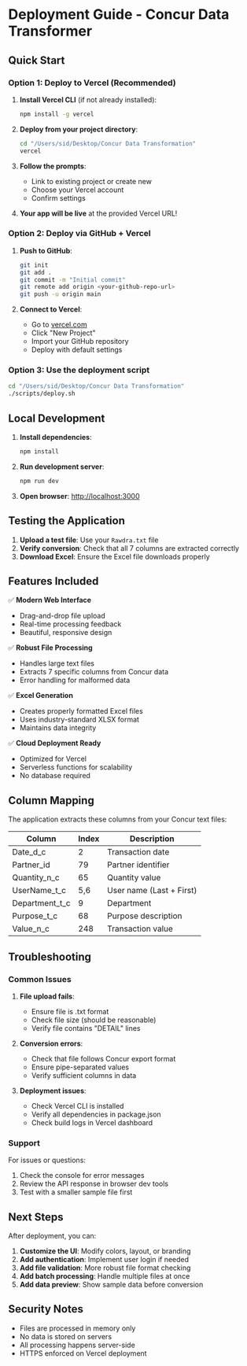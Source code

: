 # Deployment Guide - Concur Data Transformer

## Quick Start

### Option 1: Deploy to Vercel (Recommended)

1. **Install Vercel CLI** (if not already installed):
   ```bash
   npm install -g vercel
   ```

2. **Deploy from your project directory**:
   ```bash
   cd "/Users/sid/Desktop/Concur Data Transformation"
   vercel
   ```

3. **Follow the prompts**:
   - Link to existing project or create new
   - Choose your Vercel account
   - Confirm settings

4. **Your app will be live** at the provided Vercel URL!

### Option 2: Deploy via GitHub + Vercel

1. **Push to GitHub**:
   ```bash
   git init
   git add .
   git commit -m "Initial commit"
   git remote add origin <your-github-repo-url>
   git push -u origin main
   ```

2. **Connect to Vercel**:
   - Go to [vercel.com](https://vercel.com)
   - Click "New Project"
   - Import your GitHub repository
   - Deploy with default settings

### Option 3: Use the deployment script

```bash
cd "/Users/sid/Desktop/Concur Data Transformation"
./scripts/deploy.sh
```

## Local Development

1. **Install dependencies**:
   ```bash
   npm install
   ```

2. **Run development server**:
   ```bash
   npm run dev
   ```

3. **Open browser**: [http://localhost:3000](http://localhost:3000)

## Testing the Application

1. **Upload a test file**: Use your `Rawdra.txt` file
2. **Verify conversion**: Check that all 7 columns are extracted correctly
3. **Download Excel**: Ensure the Excel file downloads properly

## Features Included

✅ **Modern Web Interface**
- Drag-and-drop file upload
- Real-time processing feedback
- Beautiful, responsive design

✅ **Robust File Processing**
- Handles large text files
- Extracts 7 specific columns from Concur data
- Error handling for malformed data

✅ **Excel Generation**
- Creates properly formatted Excel files
- Uses industry-standard XLSX format
- Maintains data integrity

✅ **Cloud Deployment Ready**
- Optimized for Vercel
- Serverless functions for scalability
- No database required

## Column Mapping

The application extracts these columns from your Concur text files:

| Column | Index | Description |
|--------|-------|-------------|
| Date_d_c | 2 | Transaction date |
| Partner_id | 79 | Partner identifier |
| Quantity_n_c | 65 | Quantity value |
| UserName_t_c | 5,6 | User name (Last + First) |
| Department_t_c | 9 | Department |
| Purpose_t_c | 68 | Purpose description |
| Value_n_c | 248 | Transaction value |

## Troubleshooting

### Common Issues

1. **File upload fails**:
   - Ensure file is .txt format
   - Check file size (should be reasonable)
   - Verify file contains "DETAIL" lines

2. **Conversion errors**:
   - Check that file follows Concur export format
   - Ensure pipe-separated values
   - Verify sufficient columns in data

3. **Deployment issues**:
   - Check Vercel CLI is installed
   - Verify all dependencies in package.json
   - Check build logs in Vercel dashboard

### Support

For issues or questions:
1. Check the console for error messages
2. Review the API response in browser dev tools
3. Test with a smaller sample file first

## Next Steps

After deployment, you can:

1. **Customize the UI**: Modify colors, layout, or branding
2. **Add authentication**: Implement user login if needed
3. **Add file validation**: More robust file format checking
4. **Add batch processing**: Handle multiple files at once
5. **Add data preview**: Show sample data before conversion

## Security Notes

- Files are processed in memory only
- No data is stored on servers
- All processing happens server-side
- HTTPS enforced on Vercel deployment
